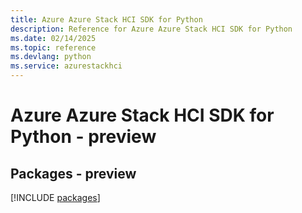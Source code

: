 ```yaml
---
title: Azure Azure Stack HCI SDK for Python
description: Reference for Azure Azure Stack HCI SDK for Python
ms.date: 02/14/2025
ms.topic: reference
ms.devlang: python
ms.service: azurestackhci
---
```

# Azure Azure Stack HCI SDK for Python - preview
## Packages - preview
[!INCLUDE [packages](azure-stack-hci-index.md)]